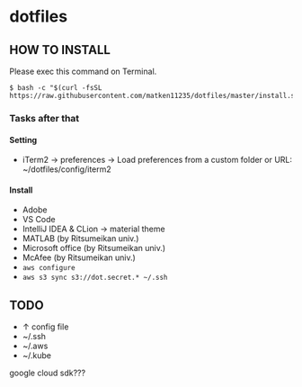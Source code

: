 # dotfiles

## HOW TO INSTALL
Please exec this command on Terminal.
```:Terminal.app
$ bash -c "$(curl -fsSL https://raw.githubusercontent.com/matken11235/dotfiles/master/install.sh)"
```
### Tasks after that
#### Setting
* iTerm2 -> preferences -> Load preferences from a custom folder or URL: ~/dotfiles/config/iterm2
#### Install
* Adobe
* VS Code
* IntelliJ IDEA & CLion -> material theme
* MATLAB (by Ritsumeikan univ.)
* Microsoft office (by Ritsumeikan univ.)
* McAfee (by Ritsumeikan univ.)
* `aws configure`
* `aws s3 sync s3://dot.secret.* ~/.ssh`

## TODO
* ↑ config file
* ~/.ssh
* ~/.aws
* ~/.kube

google cloud sdk???
